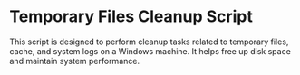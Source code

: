 # Temporary Files Cleanup Script
This script is designed to perform cleanup tasks related to temporary files, cache, and system logs on a Windows machine. It helps free up disk space and maintain system performance.


